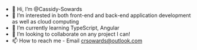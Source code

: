 - 👋 Hi, I’m @Cassidy-Sowards
- 👀 I’m interested in both front-end and back-end application development as well as cloud computing
- 🌱 I’m currently learning TypeScript, Angular
- 💞️ I’m looking to collaborate on any project I can! 
- 📫 How to reach me - Email crsowards@outlook.com

<!---
Cassidy-Sowards/Cassidy-Sowards is a ✨ special ✨ repository because its `README.md` (this file) appears on your GitHub profile.
You can click the Preview link to take a look at your changes.
--->
